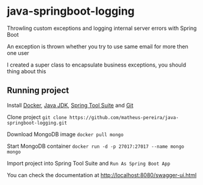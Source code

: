 # java-springboot-logging

Throwling custom exceptions and logging internal server errors with Spring Boot

An exception is thrown whether you try to use same email for more then one user

I created a super class to encapsulate business exceptions, you should thing about this

## Running project

Install [Docker](https://www.docker.com/products/docker-desktop), [Java JDK](https://www.oracle.com/technetwork/java/javase/downloads), [Spring Tool Suite](https://spring.io/tools) and [Git](https://git-scm.com/)

Clone project `git clone https://github.com/matheus-pereira/java-springboot-logging.git`

Download MongoDB image `docker pull mongo`

Start MongoDB container `docker run -d -p 27017:27017 --name mongo mongo`

Import project into Spring Tool Suite and `Run As Spring Boot App`

You can check the documentation at [http://localhost:8080/swagger-ui.html](http://localhost:8080/swagger-ui.html)
